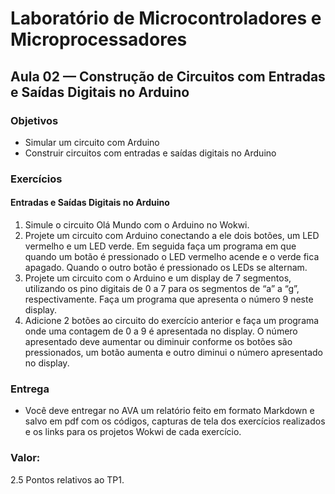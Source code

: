 <link rel="stylesheet" type="text/css" href="style.css"></link>

# Laboratório de Microcontroladores e Microprocessadores
## Aula 02 — Construção de Circuitos com Entradas e Saídas Digitais no Arduino

### Objetivos

- Simular um circuito com Arduino
- Construir circuitos com entradas e saídas digitais no Arduino

### Exercícios

#### Entradas e Saídas Digitais no Arduino

1. Simule o circuito Olá Mundo com o Arduino no Wokwi.
2. Projete um circuito com Arduino conectando a ele dois botões, um LED vermelho e um LED verde. Em seguida faça um programa em que quando um botão é pressionado o LED vermelho acende e o verde fica apagado. Quando o outro botão é pressionado os LEDs se alternam.
3. Projete um circuito com o Arduino e um display de 7 segmentos, utilizando os pino digitais de 0 a 7 para os segmentos de “a” a “g”, respectivamente. Faça um programa que apresenta o número 9 neste display.
4. Adicione 2 botões ao circuito do exercício anterior e faça um programa onde uma contagem de 0 a 9 é apresentada no display. O número apresentado deve aumentar ou diminuir conforme os botões são pressionados, um botão aumenta e outro diminui o número apresentado no display.

### Entrega

- Você deve entregar no AVA um relatório feito em formato Markdown e salvo em pdf com os códigos, capturas de tela dos exercícios realizados e os links para os projetos Wokwi de cada exercício. 

### Valor:

2.5 Pontos relativos ao TP1.

